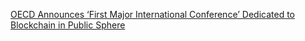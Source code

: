 [OECD Announces ‘First Major International Conference’ Dedicated to Blockchain in Public Sphere](https://cointelegraph.com/news/oecd-announces-first-major-international-conference-dedicated-to-blockchain-in-public-sphere)